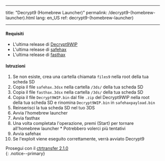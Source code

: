 * * *

title: "Decrypt9 (Homebrew Launcher)" permalink: /decrypt9-(homebrew-launcher).html lang: en_US ref: decrypt9-(homebrew-launcher)

* * *

#### Requisiti

* L'ultima release di [Decrypt9WIP](https://github.com/d0k3/Decrypt9WIP/releases/latest/)
* L'ultima release di [safehax](https://github.com/TiniVi/safehax/releases/latest)
* L'ultima release di [fasthax](https://github.com/nedwill/fasthax/releases/latest)

#### Istruzioni

  1. Se non esiste, crea una cartella chiamata `files9` nella root della tua scheda SD
  2. Copia il file `safehax.3dsx` nella cartella `/3ds/` della tua scheda SD
  3. Copia il file `fasthax.3dsx` nella cartella `/3ds/` della tua scheda SD
  4. Copia il file `Decrypt9WIP.bin` dal file `.zip` del Decrypt9WIP nella root della tua scheda SD e rinomina `Decrypt9WIP.bin` in `safehaxpayload.bin`
  5. Reinserisci la tua scheda SD nel tuo 3DS
  6. Avvia l'homebrew launcher
  7. Avvia fasthax
  8. Una volta completata l'operazione, premi (Start) per tornare all'homebrew launcher 
    * Potrebbero volerci più tentativi
  9. Avvia safehax
 10. Se l'exploit viene eseguito correttamente, verrà avviato Decrypt9

Prosegui con il [ctrtransfer 2.1.0](2.1.0-ctrtransfer)  
{: .notice--primary}